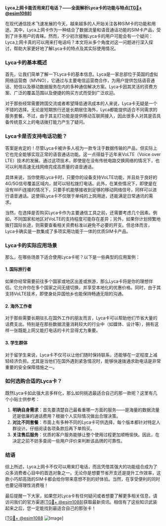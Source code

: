 **Lyca上网卡能否用来打电话？——全面解析Lyca卡的功能与特点[[TG💪+ @esim1088](https://t.me/s/esim1088)]**

在现代通信技术飞速发展的今天，越来越多的人开始关注各种SIM卡的功能和用途。其中，Lyca上网卡作为一种结合了数据流量和语音通话功能的SIM卡产品，受到了许多用户的青睐。然而，不少初次接触Lyca卡的用户可能会有一个疑问：Lyca上网卡真的可以用来打电话吗？本文将从多个角度对这一问题进行深入探讨，帮助大家更好地了解Lyca卡的特点及其实际使用情况。

### Lyca卡的基本概述

首先，让我们简单了解一下Lyca卡的基本信息。Lyca是一家总部位于英国的虚拟网络运营商（MVNO），它通过与主要电信运营商合作，为用户提供包括语音通话、短信以及移动数据服务在内的多种通信解决方案。Lyca卡因其灵活的资费方案、广泛的覆盖范围以及便捷的购买方式而受到广泛欢迎。

对于那些经常需要跨国交流或者希望降低通讯成本的人来说，Lyca卡无疑是一个不错的选择。无论是短期旅行还是长期居住海外，Lyca都能提供适合不同需求的服务套餐。不过，由于其主打功能是提供移动互联网接入，因此很多人对其是否具备传统意义上的电话拨打能力产生了疑问。

### Lyca卡是否支持电话功能？

答案是肯定的！尽管Lyca卡被许多人视为一款专注于数据传输的产品，但实际上它也完全能够实现正常的语音通话功能。这一点得益于近年来VoLTE（Voice over LTE）技术的发展。通过这项技术，即使是在没有传统电路交换网络的情况下，也可以利用高速无线网络完成高质量的语音通话。

具体来说，当你使用Lyca卡时，只要你的设备支持VoLTE功能，并且处于良好的4G/5G信号覆盖区域内，就可以轻松拨打电话。此外，在某些情况下，即使是在没有WiFi连接的情况下，只要手机能够接收到足够的移动网络信号，同样可以进行语音通话。这使得Lyca卡不仅限于单纯的上网用途，还能满足日常通讯的需求。

当然，在选择是否购买Lyca卡作为主要通信工具之前，还需要考虑几个因素。例如，不同国家和地区对VoLTE的支持程度可能存在差异；另外，如果你计划频繁地拨打国际长途，则需要查看相关资费标准以避免不必要的开支。但总体而言，Lyca卡确实是一款集成了多项实用功能于一体的优质SIM卡产品。

### Lyca卡的实际应用场景

那么，在哪些场景下适合使用Lyca卡呢？以下是一些典型的应用案例：

#### 1. 国际旅行者
如果你经常需要前往多个国家或地区出差或旅游，那么Lyca卡将是你的理想伴侣。它允许你在多个国家之间无缝切换，并享受本地化的优惠价格。同时，由于其支持VoLTE技术，即使身处异国他乡也能保持畅通无阻的沟通。

#### 2. 海外工作者
对于那些需要长期驻扎在国外工作的朋友而言，Lyca卡可以帮助他们节省大量的话费支出。特别是在那些数据流量消耗较大的行业中（如媒体、设计等），拥有这样一张既能上网又能打电话的卡片显得尤为重要。

#### 3. 学生群体
对于留学生来说，Lyca卡不仅可以让他们随时保持联系，还能够在一定程度上减轻经济负担。尤其是当他们在国外遇到紧急情况时，能够快速拨通求助电话是非常重要的安全保障措施之一。

### 如何选购合适的Lyca卡？

既然Lyca卡如此强大且多样化，那么如何挑选最适合自己的那一款呢？这里有几个小贴士供参考：

1. **明确自身需求**：首先要清楚自己最看重哪一方面的服务——是海量的数据流量还是低廉的通话费用？根据个人实际情况做出合理决策。
2. **对比不同套餐**：市面上有多种不同的Lyca卡可供选择，每个版本都针对特定人群设计。仔细阅读各项条款后再下单购买。
3. **关注售后服务**：优质的客户服务能够让整个使用过程更加顺畅愉快。因此，在决定之前不妨多查阅一些用户评价来判断该品牌的可靠性。

### 结语

综上所述，Lyca上网卡不仅可以用来打电话，而且凭借其强大的功能组合成为了众多消费者心目中的首选对象之一。无论你是想要节省开支还是提升工作效率，这款小巧却高效的SIM卡都会给你带来意想不到的好体验。当然，在享受便利的同时也要记得理性消费哦！

最后提醒一下大家，如果您对Lyca卡有任何疑问或者想要了解更多相关信息，请访问我们的官方渠道[[TG💪+ @esim1088](https://t.me/s/esim1088)]获取最新资讯。相信有了这些知识武装起来之后，您一定能找到最适合自己的那张卡！

[[TG💪+ @esim1088](https://t.me/s/esim1088) ![Image](https://i.postimg.cc/4NQfJmqS/Snipaste-2025-05-13-00-14-12.png)]